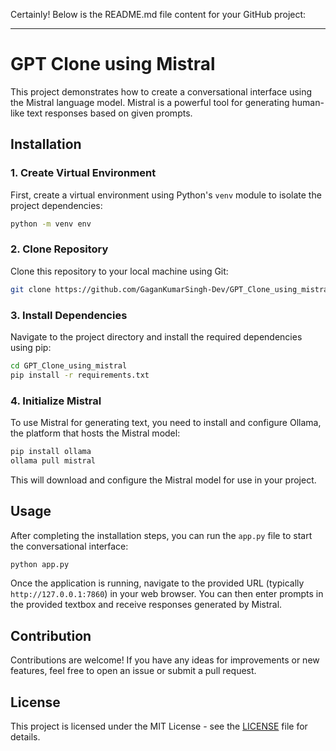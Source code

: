 Certainly! Below is the README.md file content for your GitHub project:

---

# GPT Clone using Mistral

This project demonstrates how to create a conversational interface using the Mistral language model. Mistral is a powerful tool for generating human-like text responses based on given prompts.

## Installation

### 1. Create Virtual Environment

First, create a virtual environment using Python's `venv` module to isolate the project dependencies:

```bash
python -m venv env
```

### 2. Clone Repository

Clone this repository to your local machine using Git:

```bash
git clone https://github.com/GaganKumarSingh-Dev/GPT_Clone_using_mistral.git
```

### 3. Install Dependencies

Navigate to the project directory and install the required dependencies using pip:

```bash
cd GPT_Clone_using_mistral
pip install -r requirements.txt
```

### 4. Initialize Mistral

To use Mistral for generating text, you need to install and configure Ollama, the platform that hosts the Mistral model:

```bash
pip install ollama
ollama pull mistral
```

This will download and configure the Mistral model for use in your project.

## Usage

After completing the installation steps, you can run the `app.py` file to start the conversational interface:

```bash
python app.py
```

Once the application is running, navigate to the provided URL (typically `http://127.0.0.1:7860`) in your web browser. You can then enter prompts in the provided textbox and receive responses generated by Mistral.

## Contribution

Contributions are welcome! If you have any ideas for improvements or new features, feel free to open an issue or submit a pull request.

## License

This project is licensed under the MIT License - see the [LICENSE](LICENSE) file for details.